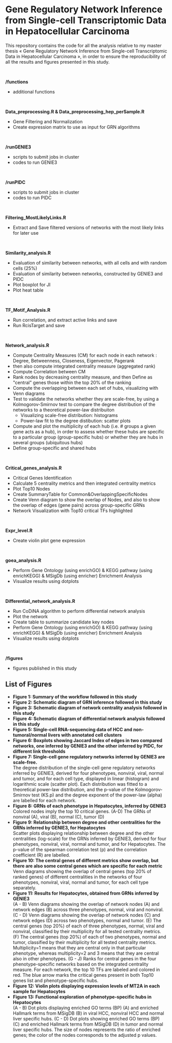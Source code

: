 # Gene Regulatory Network Inference from Single-cell Transcriptomic Data in Hepatocellular Carcinoma

This repository contains the code for all the analysis relative to my master thesis « Gene Regulatory Network Inference from Single-cell Transcriptomic Data in Hepatocellular Carcinoma », in order to ensure the reproducibility of all the results and figures presented in this study.

<br>

**/functions**
- additional functions

<br>

**Data_preprocessing.R   &   Data_preprocessing_hep_perSample.R**
- Gene Filtering and Normalization
- Create expression matrix to use as input for GRN algorithms

<br>

**/runGENIE3**
- scripts to submit jobs in cluster
- codes to run GENIE3

<br>

**/runPIDC**
- scripts to submit jobs in cluster
- codes to run PIDC

<br>

**Filtering_MostLikelyLinks.R**
- Extract and Save filtered versions of networks with the most likely links for later use

<br>

**Similarity_analysis.R** 
- Evaluation of similarity between networks, with all cells and with random cells (25%)
- Evaluation of similarity between networks, constructed by GENIE3 and PIDC
- Plot boxplot for JI
- Plot heat table

<br>

**TF_Motif_Analysis.R**
- Run correlation, and extract active links and save
- Run RcisTarget and save

<br>

**Network_analysis.R** 
- Compute Centrality Measures (CM) for each node in each network : Degree, Betweenness, Closeness, Eigenvector, Pagerank
- then also compute integrated centrality measure (aggregated rank)
- Compute Correlation between CM
- Rank nodes by decreasing centrality measure, and then Define as "central" genes those within the top 20% of the ranking
- Compute the overlapping between each set of hubs, visualizing with Venn diagrams
- Test to validate the networks whether they are scale-free, by using a Kolmogorov-Smirnov test to compare the degree distribution of the networks to a theoretical power-law distribuiton
  - Visualizing scale-free distribution: histograms
  - Power-law fit to the degree distibution: scatter plots
- Compute and plot the multiplicity of each hub (i.e. # groups a given gene acts as a hub), in order to assess whether these hubs are specific to a       particular group (group-specific hubs) or whether they are hubs in several groups (ubiquitous hubs)
- Define group-specific and shared hubs

<br>

**Critical_genes_analysis.R**
- Critical Genes Identification
- Calculate 5 centrality metrics and then integrated centrality metrics
- Plot Top10 Nodes 
- Create SummaryTable for Common&OverlappingSpecificNodes 
- Create Venn diagram to show the overlap of Nodes, and also to show the overlap of edges (gene pairs) across group-specific GRNs
- Network Visualization with Top10 critical TFs highlighted

<br>

**Expr_level.R**
- Create violin plot gene expression

<br>

**goea_analysis.R** 
- Perform Gene Ontology (using enrichGO) & KEGG pathway (using enrichKEGG) & MSigDb (using enricher) Enrichment Analysis
- Visualize results using dotplots
    
<br>

**Differential_network_analysis.R**
- Run CoDiNA algorithm to perform differential network analysis
- Plot the network
- Create table to summarize candidate key nodes
- Perform Gene Ontology (using enrichGO) & KEGG pathway (using enrichKEGG) & MSigDb (using enricher) Enrichment Analysis
- Visualize results using dotplots

<br>

**/figures**
- figures published in this study

## List of Figures
- **Figure 1: Summary of the workflow followed in this study**
- **Figure 2: Schematic diagram of GRN inference followed in this study**
- **Figure 3: Schematic diagram of network centrality analysis followed in this study**
- **Figure 4: Schematic diagram of differential network analysis followed in this study**
- **Figure 5: Single-cell RNA-sequencing data of HCC and non-tumoral/normal livers with annotated cell clusters**
- **Figure 6: Boxplots showing Jaccard Index of edges in two compared networks, one inferred by GENIE3 and the other inferred by PIDC, for different link thresholds**
- **Figure 7: Single-cell gene regulatory networks inferred by GENIE3 are scale-free.**         
The degree distribution of the single-cell gene regulatory networks inferred by GENIE3, derived for four phenotypes, nonviral, viral, normal and tumor, and for each cell type, displayed in linear (histogram) and logarithmic scale (scatter plot). Each distribution was fitted to a theoretical power-law distribution, and the p-value of the Kolmogorov-Smirnov test (KS.p) and the degree exponent of the power-law (alpha) are labelled for each network. 
- **Figure 8: GRNs of each phenotype in Hepatocytes, inferred by GENIE3**       
Colored nodes imply the top 10 critical genes. (A-D) The GRNs of nonviral (A), viral (B), normal (C), tumor (D) 
- **Figure 9: Relationship between degree and other centralities for the GRNs inferred by GENIE3, for Hepatocytes**        
Scatter plots displaying relationship between degree and the other centralities (log-scale) for the GRNs inferred by GENIE3, derived for four phenotypes, nonviral, viral, normal and tumor, and for Hepatocytes. The p-value of the spearman correlation test (p) and the correlation coefficient (R) are labelled. 
- **Figure 10: The central genes of different metrics show overlap, but there are also some central genes which are specific for each metric**     
Venn diagrams showing the overlap of central genes (top 20% of ranked genes) of different centralities in the networks of four phenotypes, nonviral, viral, normal and tumor, for each cell type separately. 
- **Figure 11: Results for Hepatocytes, obtained from GRNs inferred by GENIE3**       
(A - B) Venn diagrams showing the overlap of network nodes (A) and network edges (B) across three phenotypes, normal, viral and nonviral. (C - D) Venn diagrams showing the overlap of network nodes (C) and network edges (D) across two phenotypes, normal and tumor. (E) The central genes (top 20%) of each of three phenotypes, normal, viral and nonviral, classified by their multiplicity for all tested centrality metrics. (F) The central genes (top 20%) of each of two phenotypes, normal and tumor, classified by their multiplicity for all tested centrality metrics. Multiplicity=1 means that they are central only in that particular phenotype, whereas multiplicity=2 and 3 means that they are central also in other phenotypes. (G - J) Ranks for central genes in the four phenotype-specific networks based on the integrated centrality measure. For each network, the top 10 TFs are labeled and colored in red. The blue arrow marks the critical genes present in both Top10 genes list and phenotype-specific hubs. 
- **Figure 12: Violin plots displaying expression levels of MT2A in each sample for Hepatocytes**     
- **Figure 13: Functional exploration of phenotype-specific hubs in Hepatocytes**       
(A - B) Dot plots displaying enriched GO terms (BP) (A) and enriched Hallmark terms from MSigDB (B) in viral HCC, nonviral HCC and normal liver specific hubs. (C - D) Dot plots showing enriched GO terms (BP) (C) and enriched Hallmark terms from MSigDB (D) in tumor and normal liver specific hubs. The size of nodes represents the ratio of enriched genes; the color of the nodes corresponds to the adjusted p values. 

